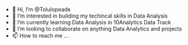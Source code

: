- 👋 Hi, I’m @Tolulopeade
- 👀 I’m interested in building my techincal skills in Data Analysis
- 🌱 I’m currently learning Data Analysis in 10Analytics Data Track
- 💞️ I’m looking to collaborate on anything Data Analytics and projects 
- 📫 How to reach me ...

<!---
Tolulopeade/Tolulopeade is a ✨ special ✨ repository because its `README.md` (this file) appears on your GitHub profile.
You can click the Preview link to take a look at your changes.
--->

